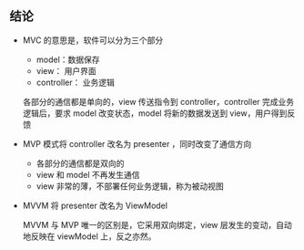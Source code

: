 ## 结论

-   MVC 的意思是，软件可以分为三个部分

    -   model：数据保存
    -   view： 用户界面
    -   controller： 业务逻辑

    各部分的通信都是单向的，view 传送指令到 controller，controller 完成业务逻辑后，要求 model 改变状态，model 将新的数据发送到 view，用户得到反馈

-   MVP 模式将 controller 改名为 presenter ，同时改变了通信方向

    -   各部分的通信都是双向的
    -   view 和 model 不再发生通信
    -   view 非常的薄，不部署任何业务逻辑，称为被动视图

-   MVVM 将 presenter 改名为 ViewModel

    MVVM 与 MVP 唯一的区别是，它采用双向绑定，view 层发生的变动，自动地反映在 viewModel 上，反之亦然。
